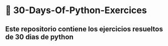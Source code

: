 # 🐍 30-Days-Of-Python-Exercices

## Este repositorio contiene los ejercicios resueltos de 30 dias de python
